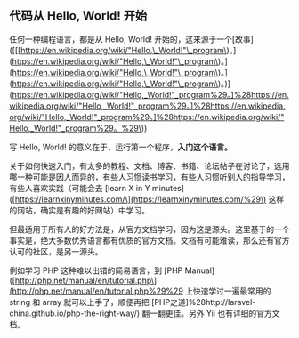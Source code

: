## 代码从 Hello, World! 开始

任何一种编程语言，都是从 Hello, World! 开始的，这来源于一个\[故事\]\(\[\[[https://en.wikipedia.org/wiki/"Hello,\_World!"\_program\)。\]\(https://en.wikipedia.org/wiki/"Hello,\_World!"\_program\)。\]\(https://en.wikipedia.org/wiki/"Hello,\_World!"\_program\)。\]\(https://en.wikipedia.org/wiki/"Hello,\_World!"\_program\)。\)\](https://en.wikipedia.org/wiki/"Hello,_World!"_program%29。]%28https://en.wikipedia.org/wiki/"Hello,_World!"_program%29。]%28https://en.wikipedia.org/wiki/"Hello,_World!"_program%29。]%28https://en.wikipedia.org/wiki/"Hello,_World!"_program%29。%29\)\)

写 Hello, World! 的意义在于，运行第一个程序，**入门这个语言。**

关于如何快速入门，有太多的教程、文档、博客、书籍、论坛帖子在讨论了，选用哪一种可能是因人而异的，有些人习惯读书学习，有些人习惯听别人的指导学习，有些人喜欢实践（可能会去 \[learn X in Y minutes\]\([https://learnxinyminutes.com/\](https://learnxinyminutes.com/%29\) 这样的网站，确实是有趣的好网站）中学习。

但最适用于所有人的好方法是，从官方文档学习，因为这是源头。这里基于的一个事实是，绝大多数优秀语言都有优质的官方文档。文档有可能难读，那么还有官方认可的社区，是另一源头。

例如学习 PHP 这种难以出错的简易语言，到 \[PHP Manual\]\([http://php.net/manual/en/tutorial.php\](http://php.net/manual/en/tutorial.php%29%29 上快速学过一遍最常用的 string 和 array 就可以上手了，顺便再把 [PHP之道]%28http://laravel-china.github.io/php-the-right-way/\) 翻一翻更佳。另外 Yii 也有详细的官方文档。

